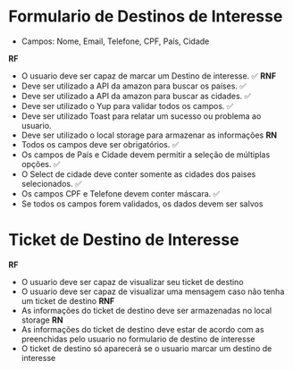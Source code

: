 # Formulario de Destinos de Interesse
- Campos: Nome, Email, Telefone, CPF, País, Cidade

**RF**
- O usuario deve ser capaz de marcar um Destino de interesse. ✅
**RNF**
- Deve ser utilizado a API da amazon para buscar os países. ✅
- Deve ser utilizado a API da amazon para buscar as cidades. ✅
- Deve ser utilizado o Yup para validar todos os campos. ✅
- Deve ser utilizado Toast para relatar um sucesso ou problema ao usuario.
- Deve ser utilizado o local storage para armazenar as informações
**RN**
- Todos os campos deve ser obrigatórios. ✅
- Os campos de País e Cidade devem permitir a seleção de múltiplas opções. ✅
- O Select de cidade deve conter somente as cidades dos paises selecionados. ✅
- Os campos CPF e Telefone devem conter máscara. ✅
- Se todos os campos forem validados, os dados devem ser salvos


# Ticket de Destino de Interesse
**RF**
- O usuario deve ser capaz de visualizar seu ticket de destino
- O usuario deve ser capaz de visualizar uma mensagem caso não tenha um ticket de destino
**RNF**
- As informações do ticket de destino deve ser armazenadas no local storage
**RN**
- As informações do ticket de destino deve estar de acordo com as preenchidas pelo usuario no formulario de destino de interesse
- O ticket de destino só aparecerá se o usuario marcar um destino de interesse
